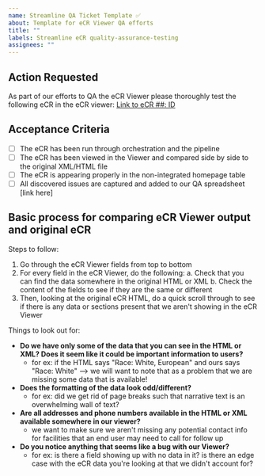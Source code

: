```yaml
---
name: Streamline QA Ticket Template ✅
about: Template for eCR Viewer QA efforts
title: ""
labels: Streamline eCR quality-assurance-testing
assignees: ""
---
```


## Action Requested

As part of our efforts to QA the eCR Viewer please thoroughly test the following eCR in the eCR viewer: [Link to eCR ##: ID]()

## Acceptance Criteria

- [ ] The eCR has been run through orchestration and the pipeline
- [ ] The eCR has been viewed in the Viewer and compared side by side to the original XML/HTML file
- [ ] The eCR is appearing properly in the non-integrated homepage table
- [ ] All discovered issues are captured and added to our QA spreadsheet [link here]

## Basic process for comparing eCR Viewer output and original eCR

Steps to follow:

1. Go through the eCR Viewer fields from top to bottom
2. For every field in the eCR Viewer, do the following:
   a. Check that you can find the data somewhere in the original HTML or XML
   b. Check the content of the fields to see if they are the same or different
3. Then, looking at the original eCR HTML, do a quick scroll through to see if there is any data or sections present that we aren't showing in the eCR Viewer

Things to look out for:

- **Do we have only some of the data that you can see in the HTML or XML? Does it seem like it could be important information to users?**
  - for ex: if the HTML says "Race: White, European" and ours says "Race: White" --> we will want to note that as a problem that we are missing some data that is available!
- **Does the formatting of the data look odd/different?**
  - for ex: did we get rid of page breaks such that narrative text is an overwhelming wall of text?
- **Are all addresses and phone numbers available in the HTML or XML available somewhere in our viewer?**
  - we want to make sure we aren't missing any potential contact info for facilities that an end user may need to call for follow up
- **Do you notice anything that seems like a bug with our Viewer?**
  - for ex: is there a field showing up with no data in it? is there an edge case with the eCR data you're looking at that we didn't account for?
